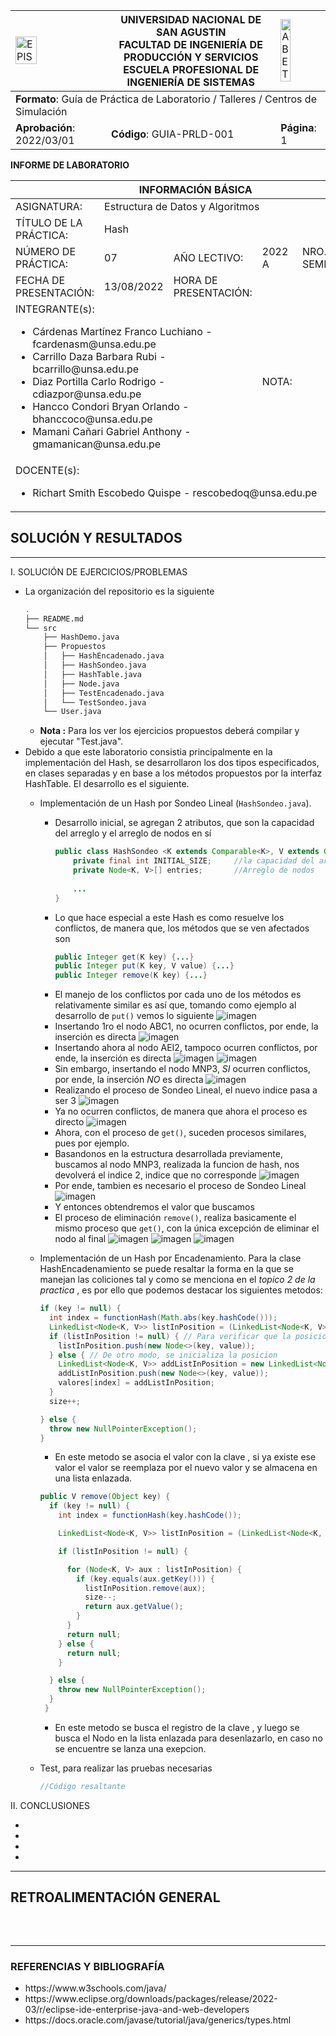 <div align="center">
<table>
    <theader>
        <tr>
            <td><img src="https://github.com/rescobedoq/pw2/blob/main/epis.png?raw=true" alt="EPIS" style="width:50%; height:auto"/></td>
            <th>
                <span style="font-weight:bold;">UNIVERSIDAD NACIONAL DE SAN AGUSTIN</span><br />
                <span style="font-weight:bold;">FACULTAD DE INGENIERÍA DE PRODUCCIÓN Y SERVICIOS</span><br />
                <span style="font-weight:bold;">ESCUELA PROFESIONAL DE INGENIERÍA DE SISTEMAS</span>
            </th>
            <td><img src="https://github.com/rescobedoq/pw2/blob/main/abet.png?raw=true" alt="ABET" style="width:50%; height:auto"/></td>
        </tr>
    </theader>
    <tbody>
        <tr><td colspan="3"><span style="font-weight:bold;">Formato</span>: Guía de Práctica de Laboratorio / Talleres / Centros de Simulación</td></tr>
        <tr><td><span style="font-weight:bold;">Aprobación</span>:  2022/03/01</td><td><span style="font-weight:bold;">Código</span>: GUIA-PRLD-001</td><td><span style="font-weight:bold;">Página</span>: 1</td></tr>
    </tbody>
</table>
</div>

<div>
<span style="font-weight:bold;">INFORME DE LABORATORIO</span><br />

<table>
<theader>
<tr><th colspan="6">INFORMACIÓN BÁSICA</th></tr>
</theader>
<tbody>
<tr><td>ASIGNATURA:</td><td colspan="5">Estructura de Datos y Algoritmos</td></tr>
<tr><td>TÍTULO DE LA PRÁCTICA:</td><td colspan="5">Hash</td></tr>
<tr>
<td>NÚMERO DE PRÁCTICA:</td><td>07</td><td>AÑO LECTIVO:</td><td>2022 A</td><td>NRO. SEMESTRE:</td><td>III</td>
</tr>
<tr>
<td>FECHA DE PRESENTACIÓN:</td><td>13/08/2022</td><td>HORA DE PRESENTACIÓN:</td><td colspan="3"></td>
</tr>
<tr><td colspan="3">INTEGRANTE(s):
<ul>
<li>Cárdenas Martínez Franco Luchiano - fcardenasm@unsa.edu.pe</li>
<li>Carrillo Daza Barbara Rubi - bcarrillo@unsa.edu.pe</li>
<li>Diaz Portilla Carlo Rodrigo - cdiazpor@unsa.edu.pe</li>
<li>Hancco Condori Bryan Orlando - bhanccoco@unsa.edu.pe</li>
<li>Mamani Cañari Gabriel Anthony - gmamanican@unsa.edu.pe</li>
</ul>
</td>
<td>NOTA:</td><td colspan="2"></td>
</<tr>
<tr><td colspan="6">DOCENTE(s):
<ul>
<li>Richart Smith Escobedo Quispe - rescobedoq@unsa.edu.pe</li>
</ul>
</td>
</<tr>
</tbody>
</table>

<!-- Reportes -->
## SOLUCIÓN Y RESULTADOS
  
---

I. SOLUCIÓN DE EJERCICIOS/PROBLEMAS <br>
* La organización del repositorio es la siguiente
    ```sh
	.
	├── README.md
	└── src
	    ├── HashDemo.java
	    ├── Propuestos
	    │   ├── HashEncadenado.java
	    │   ├── HashSondeo.java
	    │   ├── HashTable.java
	    │   ├── Node.java
	    │   ├── TestEncadenado.java
	    │   └── TestSondeo.java
	    └── User.java
    ```
  * **Nota :** Para los ver los ejercicios propuestos deberá compilar y ejecutar "Test.java".
* Debido a que este laboratorio consistia principalmente en la implementación del Hash, se desarrollaron los dos tipos especificados, en clases separadas
  y en base a los métodos propuestos por la interfaz HashTable. El desarrollo es el siguiente.
  - Implementación de un Hash por Sondeo Lineal (<code>HashSondeo.java</code>).
	- Desarrollo inicial, se agregan 2 atributos, que son la capacidad del arreglo y el arreglo de nodos en sí
	    ```java
		public class HashSondeo <K extends Comparable<K>, V extends Comparable<V>> {
			private final int INITIAL_SIZE;		//la capacidad del arreglo
			private Node<K, V>[] entries;		//Arreglo de nodos
			
			...
		}
	    ```
	- Lo que hace especial a este Hash es como resuelve los conflictos, de manera que, los métodos que se ven afectados son
	    ```java
		public Integer get(K key) {...}
		public Integer put(K key, V value) {...}
		public Integer remove(K key) {...}
	    ```
	- El manejo de los conflictos por cada uno de los métodos es relativamente similar es así que, tomando como ejemplo al desarrollo de
	  <code>put()</code> vemos lo siguiente
	  	![imagen](hashSondeo/insert/1.png)
	- Insertando 1ro el nodo ABC1, no ocurren conflictos, por ende, la inserción es directa
		![imagen](hashSondeo/insert/2.png)
	- Insertando ahora al nodo AEI2, tampoco ocurren conflictos, por ende, la inserción es directa
		![imagen](hashSondeo/insert/3.png)
		![imagen](hashSondeo/insert/4.png)
	- Sin embargo, insertando el nodo MNP3, *SI* ocurren conflictos, por ende, la inserción *NO* es directa
		![imagen](hashSondeo/insert/5.png)
	- Realizando el proceso de Sondeo Lineal, el nuevo indice pasa a ser 3
		![imagen](hashSondeo/insert/6.png)
	- Ya no ocurren conflictos, de manera que ahora el proceso es directo
		![imagen](hashSondeo/insert/7.png)
	- Ahora, con el proceso de <code>get()</code>, suceden procesos similares, pues por ejemplo.
	- Basandonos en la estructura desarrollada previamente, buscamos al nodo MNP3, realizada la funcion de hash, nos devolverá el indice 2,
	  indice que no corresponde
		![imagen](hashSondeo/get/1.png)
	- Por ende, tambien es necesario el proceso de Sondeo Lineal
		![imagen](hashSondeo/get/2.png)
	- Y entonces obtendremos el valor que buscamos
	- El proceso de eliminación <code>remove()</code>, realiza basicamente el mismo proceso que <code>get()</code>, con la única excepción
	  de eliminar el nodo al final
	  	![imagen](hashSondeo/remove/1.png)
	  	![imagen](hashSondeo/remove/2.png)
	  	![imagen](hashSondeo/remove/3.png)
  - Implementación de un Hash por Encadenamiento.
  Para la clase HashEncadenamiento se puede resaltar la forma en la que se manejan las coliciones tal y como se menciona en el *topico 2 de la practica* , es por ello que podemos destacar los siguientes metodos:
    ```java
    if (key != null) {
      int index = functionHash(Math.abs(key.hashCode()));
      LinkedList<Node<K, V>> listInPosition = (LinkedList<Node<K, V>>) valores[index];
      if (listInPosition != null) { // Para verificar que la posicion este inicializada
        listInPosition.push(new Node<>(key, value));
      } else { // De otro modo, se inicializa la posicion
        LinkedList<Node<K, V>> addListInPosition = new LinkedList<Node<K, V>>();
        addListInPosition.push(new Node<>(key, value));
        valores[index] = addListInPosition;
      }
      size++;

    } else {
      throw new NullPointerException();
    }
    ```
    
    - En este metodo se asocia el valor con la clave , si ya existe ese valor  el valor se reemplaza por el nuevo valor y se almacena en una lista enlazada.
    ```java
    public V remove(Object key) {
      if (key != null) {
        int index = functionHash(key.hashCode());

        LinkedList<Node<K, V>> listInPosition = (LinkedList<Node<K, V>>) valores[index];

        if (listInPosition != null) {

          for (Node<K, V> aux : listInPosition) {
            if (key.equals(aux.getKey())) {
              listInPosition.remove(aux);
              size--;
              return aux.getValue();
            }
          }
          return null;
        } else {
          return null;
        }

      } else {
        throw new NullPointerException();
      }
     }
     ```
    - En este metodo se busca el registro de la clave , y luego se busca el Nodo en la lista enlazada para desenlazarlo, en caso no se encuentre se lanza una exepcion.
  -  Test, para realizar las pruebas necesarias
     ```java
	 //Código resaltante
     ```
II. CONCLUSIONES
	
- 
- 
- 
- 

---
    
## RETROALIMENTACIÓN GENERAL
 <pre>
 
 </pre>
---
    
### REFERENCIAS Y BIBLIOGRAFÍA
<ul>
    <li>https://www.w3schools.com/java/</li>
    <li>https://www.eclipse.org/downloads/packages/release/2022-03/r/eclipse-ide-enterprise-java-and-web-developers</li>
    <li>https://docs.oracle.com/javase/tutorial/java/generics/types.html</li>
</ul>
